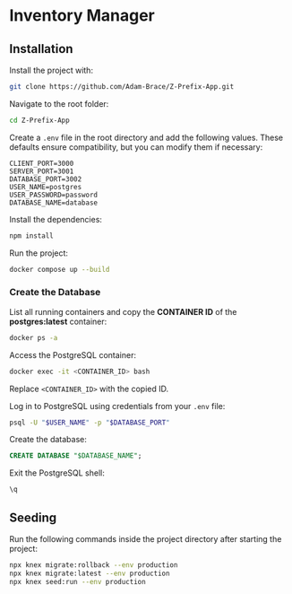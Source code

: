 # Inventory Manager

## Installation

Install the project with:

```sh
git clone https://github.com/Adam-Brace/Z-Prefix-App.git
```

Navigate to the root folder:

```sh
cd Z-Prefix-App
```

Create a `.env` file in the root directory and add the following values. These defaults ensure compatibility, but you can modify them if necessary:

```env
CLIENT_PORT=3000
SERVER_PORT=3001
DATABASE_PORT=3002
USER_NAME=postgres
USER_PASSWORD=password
DATABASE_NAME=database
```

Install the dependencies:

```sh
npm install
```

Run the project:

```sh
docker compose up --build
```

### Create the Database

List all running containers and copy the **CONTAINER ID** of the **postgres:latest** container:

```sh
docker ps -a
```

Access the PostgreSQL container:

```sh
docker exec -it <CONTAINER_ID> bash
```

Replace `<CONTAINER_ID>` with the copied ID.

Log in to PostgreSQL using credentials from your `.env` file:

```sh
psql -U "$USER_NAME" -p "$DATABASE_PORT"
```

Create the database:

```sql
CREATE DATABASE "$DATABASE_NAME";
```

Exit the PostgreSQL shell:

```sh
\q
```

## Seeding

Run the following commands inside the project directory after starting the project:

```sh
npx knex migrate:rollback --env production
npx knex migrate:latest --env production
npx knex seed:run --env production
```
